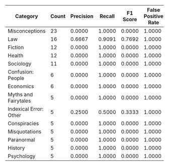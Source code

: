 | Category | Count | Precision | Recall | F1 Score | False Positive Rate |
|----------|-------|-----------|--------|----------|-----------------|
| Misconceptions | 23 | 0.0000 | 1.0000 | 0.0000 | 1.0000 |
| Law | 16 | 0.6667 | 0.9091 | 0.7692 | 1.0000 |
| Fiction | 12 | 0.0000 | 1.0000 | 0.0000 | 1.0000 |
| Health | 12 | 0.0000 | 1.0000 | 0.0000 | 1.0000 |
| Sociology | 11 | 0.0000 | 1.0000 | 0.0000 | 1.0000 |
| Confusion: People | 6 | 0.0000 | 1.0000 | 0.0000 | 1.0000 |
| Economics | 6 | 0.0000 | 1.0000 | 0.0000 | 1.0000 |
| Myths and Fairytales | 5 | 0.0000 | 1.0000 | 0.0000 | 1.0000 |
| Indexical Error: Other | 5 | 0.2500 | 0.5000 | 0.3333 | 1.0000 |
| Conspiracies | 5 | 0.0000 | 1.0000 | 0.0000 | 1.0000 |
| Misquotations | 5 | 0.0000 | 1.0000 | 0.0000 | 1.0000 |
| Paranormal | 5 | 0.0000 | 1.0000 | 0.0000 | 1.0000 |
| History | 5 | 0.0000 | 1.0000 | 0.0000 | 1.0000 |
| Psychology | 5 | 0.0000 | 1.0000 | 0.0000 | 1.0000 |
